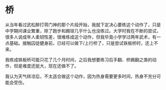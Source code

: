 # 桥

从当年看过武松醉打蒋门神的那个片段开始，我就下定决心要练这个动作了，只是中学期间课业繁重，除了跑步和踢球几乎什么也没练过。大学时我在不断的尝试，很多人说成年人柔韧性差，很难练成这个动作，但我毕竟小学学过两年武术，有一点基础。接触囚徒健身前，已经可以做下/上行桥了，只是尝试铁板桥时，还上不来。

我练成铁板桥可能只花了几个月时间，之后我想要练习后手翻、桥踢翻之类的动作，但是难度还挺大，现在还做不了。

我认为天气转凉后，不太适合做这个动作，因为热身需要更多时间，热身不充分可能会受伤。
